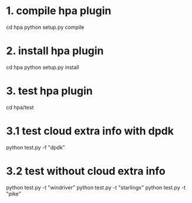 # 1. compile hpa plugin
cd hpa
python setup.py compile

# 2. install hpa plugin
cd hpa
python setup.py install

# 3. test hpa plugin
cd hpa/test
# 3.1 test cloud extra info with dpdk
python test.py -f "dpdk"
# 3.2 test without cloud extra info
python test.py -t "windriver"
python test.py -t "starlingx"
python test.py -t "pike"
